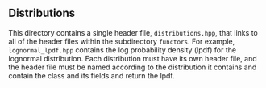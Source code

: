 ## Distributions

This directory contains a single header file, `distributions.hpp`, that links to all of the header files within the subdirectory `functors`. For example, `lognormal_lpdf.hpp` contains the log probability density (lpdf) for the lognormal distribution. Each distribution must have its own header file, and the header file must be named according to the distribution it contains and contain the class and its fields and return the lpdf.
